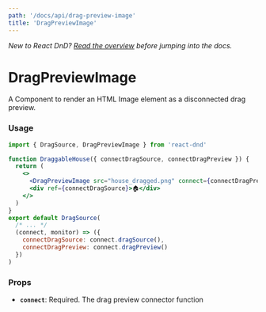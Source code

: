 ```yaml
---
path: '/docs/api/drag-preview-image'
title: 'DragPreviewImage'
---
```


_New to React DnD? [Read the overview](/docs/overview) before jumping into the docs._

# DragPreviewImage

A Component to render an HTML Image element as a disconnected drag preview.

### Usage

```jsx
import { DragSource, DragPreviewImage } from 'react-dnd'

function DraggableHouse({ connectDragSource, connectDragPreview }) {
  return (
    <>
      <DragPreviewImage src="house_dragged.png" connect={connectDragPreview} />
      <div ref={connectDragSource}>🏠</div>
    </>
  )
}
export default DragSource(
  /* ... */
  (connect, monitor) => ({
    connectDragSource: connect.dragSource(),
    connectDragPreview: connect.dragPreview()
  })
)
```

### Props

- **`connect`**: Required. The drag preview connector function
